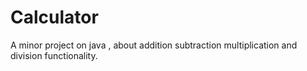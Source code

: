 # Calculator
A minor project on java , about addition subtraction multiplication and division functionality.

